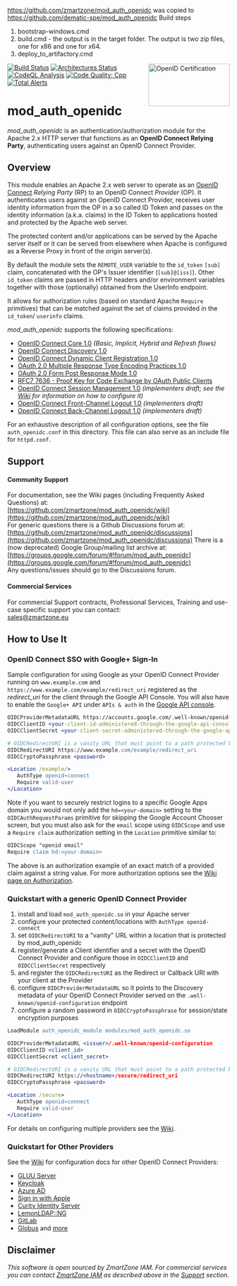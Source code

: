 https://github.com/zmartzone/mod_auth_openidc was copied to https://github.com/dematic-spe/mod_auth_openidc
Build steps
1) bootstrap-windows.cmd
2) build.cmd -  the output is in the target folder.
  The output is two zip files, one for x86 and one for x64.
3) deploy_to_artifactory.cmd

[![Build Status](https://github.com/zmartzone/mod_auth_openidc/actions/workflows/build.yml/badge.svg)](https://github.com/zmartzone/mod_auth_openidc/actions/workflows/build.yml)
[<img width="184" height="96" align="right" src="http://openid.net/wordpress-content/uploads/2016/05/oid-l-certification-mark-l-cmyk-150dpi-90mm.jpg" alt="OpenID Certification">](https://openid.net/certification)
[![Architectures Status](https://github.com/zmartzone/mod_auth_openidc/actions/workflows/archs.yml/badge.svg)](https://github.com/zmartzone/mod_auth_openidc/actions/workflows/archs.yml)
[![CodeQL Analysis](https://github.com/zmartzone/mod_auth_openidc/actions/workflows/codeql-analysis.yml/badge.svg)](https://github.com/zmartzone/mod_auth_openidc/actions/workflows/codeql-analysis.yml)
[![Code Quality: Cpp](https://img.shields.io/lgtm/grade/cpp/g/zmartzone/mod_auth_openidc.svg?logo=lgtm&logoWidth=18)](https://lgtm.com/projects/g/zmartzone/mod_auth_openidc/context:cpp)
[![Total Alerts](https://img.shields.io/lgtm/alerts/g/zmartzone/mod_auth_openidc.svg?logo=lgtm&logoWidth=18)](https://lgtm.com/projects/g/zmartzone/mod_auth_openidc/alerts)

mod_auth_openidc
================

*mod_auth_openidc* is an authentication/authorization module for the Apache 2.x
HTTP server that functions as an **OpenID Connect Relying Party**, authenticating users against an
OpenID Connect Provider.

Overview
--------

This module enables an Apache 2.x web server to operate as an [OpenID Connect](http://openid.net/specs/openid-connect-core-1_0.html)
*Relying Party* (RP) to an OpenID Connect *Provider* (OP). It authenticates users against an OpenID Connect Provider,
receives user identity information from the OP in a so called ID Token and passes on the identity information
(a.k.a. claims) in the ID Token to applications hosted and protected by the Apache web server.

The protected content and/or applications can be served by the Apache server itself or it can be served from elsewhere
when Apache is configured as a Reverse Proxy in front of the origin server(s).

By default the module sets the `REMOTE_USER` variable to the `id_token` `[sub]` claim, concatenated with the OP's Issuer
identifier (`[sub]@[iss]`). Other `id_token` claims are passed in HTTP headers and/or environment variables together with those
(optionally) obtained from the UserInfo endpoint.

It allows for authorization rules (based on standard Apache `Require` primitives) that can be matched against the set
of claims provided in the `id_token`/ `userinfo` claims.

*mod_auth_openidc* supports the following specifications:
- [OpenID Connect Core 1.0](http://openid.net/specs/openid-connect-core-1_0.html) *(Basic, Implicit, Hybrid and Refresh flows)*
- [OpenID Connect Discovery 1.0](http://openid.net/specs/openid-connect-discovery-1_0.html)
- [OpenID Connect Dynamic Client Registration 1.0](http://openid.net/specs/openid-connect-registration-1_0.html)
- [OAuth 2.0 Multiple Response Type Encoding Practices 1.0](http://openid.net/specs/oauth-v2-multiple-response-types-1_0.html)
- [OAuth 2.0 Form Post Response Mode 1.0](http://openid.net/specs/oauth-v2-form-post-response-mode-1_0.html)
- [RFC7 7636 - Proof Key for Code Exchange by OAuth Public Clients](https://tools.ietf.org/html/rfc7636)
- [OpenID Connect Session Management 1.0](http://openid.net/specs/openid-connect-session-1_0.html) *(implementers draft; see the [Wiki](https://github.com/zmartzone/mod_auth_openidc/wiki/OpenID-Connect-Session-Management) for information on how to configure it)*
- [OpenID Connect Front-Channel Logout 1.0](http://openid.net/specs/openid-connect-frontchannel-1_0.html) *(implementers draft)*
- [OpenID Connect Back-Channel Logout 1.0](https://openid.net/specs/openid-connect-backchannel-1_0.html) *(implementers draft)*

For an exhaustive description of all configuration options, see the file `auth_openidc.conf`
in this directory. This file can also serve as an include file for `httpd.conf`.

Support
-------

#### Community Support
For documentation, see the Wiki pages (including Frequently Asked Questions) at:  
  [https://github.com/zmartzone/mod_auth_openidc/wiki](https://github.com/zmartzone/mod_auth_openidc/wiki)  
For generic questions there is a Github Discussions forum at:  
  [https://github.com/zmartzone/mod_auth_openidc/discussions](https://github.com/zmartzone/mod_auth_openidc/discussions)
There is a (now deprecated) Google Group/mailing list archive at:  
  [https://groups.google.com/forum/#!forum/mod_auth_openidc](https://groups.google.com/forum/#!forum/mod_auth_openidc)  
Any questions/issues should go to the Discussions forum.

#### Commercial Services
For commercial Support contracts, Professional Services, Training and use-case specific support you can contact:  
  [sales@zmartzone.eu](mailto:sales@zmartzone.eu)  

How to Use It  
-------------

### OpenID Connect SSO with Google+ Sign-In

Sample configuration for using Google as your OpenID Connect Provider running on
`www.example.com` and `https://www.example.com/example/redirect_uri` registered
as the *redirect_uri* for the client through the Google API Console. You will also
have to enable the `Google+ API` under `APIs & auth` in the [Google API console](https://console.developers.google.com).

```apache
OIDCProviderMetadataURL https://accounts.google.com/.well-known/openid-configuration
OIDCClientID <your-client-id-administered-through-the-google-api-console>
OIDCClientSecret <your-client-secret-administered-through-the-google-api-console>

# OIDCRedirectURI is a vanity URL that must point to a path protected by this module but must NOT point to any content
OIDCRedirectURI https://www.example.com/example/redirect_uri
OIDCCryptoPassphrase <password>

<Location /example/>
   AuthType openid-connect
   Require valid-user
</Location>
```

Note if you want to securely restrict logins to a specific Google Apps domain you would not only
add the `hd=<your-domain>` setting to the `OIDCAuthRequestParams` primitive for skipping the Google Account
Chooser screen, but you must also ask for the `email` scope using `OIDCScope` and use a `Require claim`
authorization setting in the `Location` primitive similar to:

```apache
OIDCScope "openid email"
Require claim hd:<your-domain>
```

The above is an authorization example of an exact match of a provided claim against a string value.
For more authorization options see the [Wiki page on Authorization](https://github.com/zmartzone/mod_auth_openidc/wiki/Authorization).

### Quickstart with a generic OpenID Connect Provider

1. install and load `mod_auth_openidc.so` in your Apache server
1. configure your protected content/locations with `AuthType openid-connect`
1. set `OIDCRedirectURI` to a "vanity" URL within a location that is protected by mod_auth_openidc
1. register/generate a Client identifier and a secret with the OpenID Connect Provider and configure those in `OIDCClientID` and `OIDCClientSecret` respectively
1. and register the `OIDCRedirectURI` as the Redirect or Callback URI with your client at the Provider
1. configure `OIDCProviderMetadataURL` so it points to the Discovery metadata of your OpenID Connect Provider served on the `.well-known/openid-configuration` endpoint
1. configure a random password in `OIDCCryptoPassphrase` for session/state encryption purposes

```apache
LoadModule auth_openidc_module modules/mod_auth_openidc.so

OIDCProviderMetadataURL <issuer>/.well-known/openid-configuration
OIDCClientID <client_id>
OIDCClientSecret <client_secret>

# OIDCRedirectURI is a vanity URL that must point to a path protected by this module but must NOT point to any content
OIDCRedirectURI https://<hostname>/secure/redirect_uri
OIDCCryptoPassphrase <password>

<Location /secure>
   AuthType openid-connect
   Require valid-user
</Location>
```
For details on configuring multiple providers see the [Wiki](https://github.com/zmartzone/mod_auth_openidc/wiki/Multiple-Providers).

### Quickstart for Other Providers

See the [Wiki](https://github.com/zmartzone/mod_auth_openidc/wiki) for configuration docs for other OpenID Connect Providers:
- [GLUU Server](https://github.com/zmartzone/mod_auth_openidc/wiki/Gluu-Server)
- [Keycloak](https://github.com/zmartzone/mod_auth_openidc/wiki/Keycloak)
- [Azure AD](https://github.com/zmartzone/mod_auth_openidc/wiki/Azure-Active-Directory-Authentication)
- [Sign in with Apple](https://github.com/zmartzone/mod_auth_openidc/wiki/Sign-in-with-Apple)
- [Curity Identity Server](https://github.com/zmartzone/mod_auth_openidc/wiki/Curity-Identity-Server)
- [LemonLDAP::NG](https://github.com/zmartzone/mod_auth_openidc/wiki/LemonLDAP::NG)
- [GitLab](https://github.com/zmartzone/mod_auth_openidc/wiki/GitLab-OAuth2)
- [Globus](https://github.com/zmartzone/mod_auth_openidc/wiki/Globus)
and [more](https://github.com/zmartzone/mod_auth_openidc/wiki/Useful-Links)

Disclaimer
----------

*This software is open sourced by ZmartZone IAM. For commercial services
you can contact [ZmartZone IAM](https://www.zmartzone.eu) as described above in the [Support](#support) section.*
